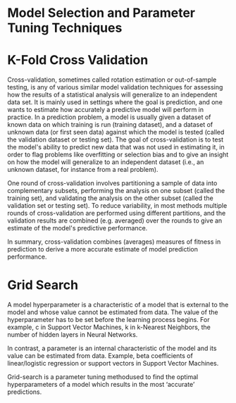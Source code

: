 # Model Selection and Parameter Tuning Techniques

# K-Fold Cross Validation

Cross-validation, sometimes called rotation estimation or out-of-sample testing, is any of various similar model validation techniques for
assessing how the results of a statistical analysis will generalize to an independent data set. It is mainly used in settings where
the goal is prediction, and one wants to estimate how accurately a predictive model will perform in practice. 
In a prediction problem, a model is usually given a dataset of known data on which training is run (training dataset), 
and a dataset of unknown data (or first seen data) against which the model is tested (called the validation dataset or testing set).
The goal of cross-validation is to test the model's ability to predict new data that was not used in estimating it, in order to flag 
problems like overfitting or selection bias and to give an insight on how the model will generalize to an independent dataset
(i.e., an unknown dataset, for instance from a real problem).

One round of cross-validation involves partitioning a sample of data into complementary subsets,
performing the analysis on one subset (called the training set), and validating the analysis on the other subset
(called the validation set or testing set). 
To reduce variability, in most methods multiple rounds of cross-validation are performed using different partitions,
and the validation results are combined (e.g. averaged) over the rounds to give an estimate of the model's predictive performance.

In summary, cross-validation combines (averages) measures of fitness in prediction to derive a more accurate estimate of 
model prediction performance.


# Grid Search

A model hyperparameter is a characteristic of a model that is external to the model and whose value cannot be estimated from data.
The value of the hyperparameter has to be set before the learning process begins. For example, c in Support Vector Machines, k in k-Nearest 
Neighbors, the number of hidden layers in Neural Networks.

In contrast, a parameter is an internal characteristic of the model and its value can be estimated from data.
Example, beta coefficients of linear/logistic regression or support vectors in Support Vector Machines.


Grid-search is a parameter tuning methodused to find the optimal hyperparameters of a model which results in the most
‘accurate’ predictions.
